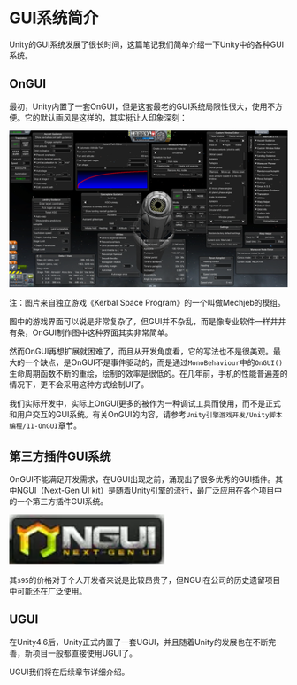 # GUI系统简介

Unity的GUI系统发展了很长时间，这篇笔记我们简单介绍一下Unity中的各种GUI系统。

## OnGUI

最初，Unity内置了一套OnGUI，但是这套最老的GUI系统局限性很大，使用不方便。它的默认画风是这样的，其实挺让人印象深刻：

![](res/1.png)

注：图片来自独立游戏《Kerbal Space Program》的一个叫做Mechjeb的模组。

图中的游戏界面可以说是非常复杂了，但GUI并不杂乱，而是像专业软件一样井井有条，OnGUI制作图中这种界面其实非常简单。

然而OnGUI再想扩展就困难了，而且从开发角度看，它的写法也不是很美观。最大的一个缺点，是OnGUI不是事件驱动的，而是通过`MonoBehaviour`中的`OnGUI()`生命周期函数不断的重绘，绘制的效率是很低的。在几年前，手机的性能普遍差的情况下，更不会采用这种方式绘制UI了。

我们实际开发中，实际上OnGUI更多的被作为一种调试工具而使用，而不是正式和用户交互的GUI系统。有关OnGUI的内容，请参考`Unity引擎游戏开发/Unity脚本编程/11-OnGUI`章节。

## 第三方插件GUI系统

OnGUI不能满足开发需求，在UGUI出现之前，涌现出了很多优秀的GUI插件。其中NGUI（Next-Gen UI kit）是随着Unity引擎的流行，最广泛应用在各个项目中的一个第三方插件GUI系统。

![](res/2.png)

其`$95`的价格对于个人开发者来说是比较昂贵了，但NGUI在公司的历史遗留项目中可能还在广泛使用。

## UGUI

在Unity4.6后，Unity正式内置了一套UGUI，并且随着Unity的发展也在不断完善，新项目一般都直接使用UGUI了。

UGUI我们将在后续章节详细介绍。
